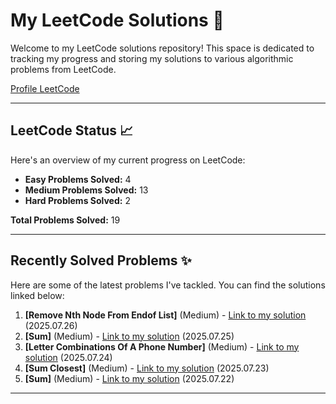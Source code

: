 # My LeetCode Solutions 🚀

Welcome to my LeetCode solutions repository! This space is dedicated to tracking my progress and storing my solutions to various algorithmic problems from LeetCode.

[Profile LeetCode](https://leetcode.com/u/L4yoos/)

---

## LeetCode Status 📈

Here's an overview of my current progress on LeetCode:
    
* **Easy Problems Solved:** 4
* **Medium Problems Solved:** 13
* **Hard Problems Solved:** 2
    
**Total Problems Solved:** 19
    

---

## Recently Solved Problems ✨

Here are some of the latest problems I've tackled. You can find the solutions linked below:
    
1.  **[Remove Nth Node From Endof List]** (Medium) - [Link to my solution](https://github.com/L4yoos/leetcode/blob/main/19_RemoveNthNodeFromEndofList_Medium/Solution.java) (2025.07.26)
2.  **[Sum]** (Medium) - [Link to my solution](https://github.com/L4yoos/leetcode/blob/main/18_4Sum_Medium/Solution.java) (2025.07.25)
3.  **[Letter Combinations Of A Phone Number]** (Medium) - [Link to my solution](https://github.com/L4yoos/leetcode/blob/main/17_LetterCombinationsOfAPhoneNumber_Medium/Solution.java) (2025.07.24)
4.  **[Sum Closest]** (Medium) - [Link to my solution](https://github.com/L4yoos/leetcode/blob/main/16_3SumClosest_Medium/Solution.java) (2025.07.23)
5.  **[Sum]** (Medium) - [Link to my solution](https://github.com/L4yoos/leetcode/blob/main/15_3Sum_Medium/Solution.java) (2025.07.22)
    
---
